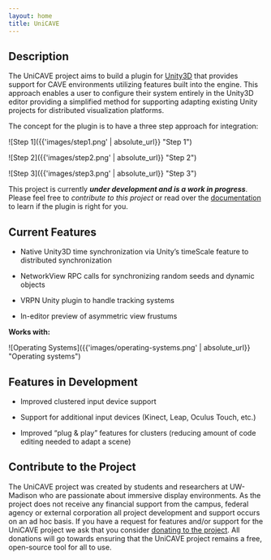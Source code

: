 ```yaml
---
layout: home
title: UniCAVE
---
```


## Description

The UniCAVE project aims to build a plugin for [Unity3D](https://unity3d.com) that provides support for CAVE environments utilizing features built into the engine. This approach enables a user to configure their system entirely in the Unity3D editor providing a simplified method for supporting adapting existing Unity projects for distributed visualization platforms.

The concept for the plugin is to have a three step approach for integration:

![Step 1]({{'images/step1.png' | absolute_url}} "Step 1")

![Step 2]({{'images/step2.png'  | absolute_url}} "Step 2")

![Step 3]({{'images/step3.png' | absolute_url}} "Step 3")

This project is currently **_under development and is a work in progress_**.  Please feel free to _contribute to this project_ or read over the [documentation](https://github.com/widVE/UniCAVE/wiki) to learn if the plugin is right for you.


## Current Features

- Native Unity3D time synchronization via Unity’s timeScale feature to distributed synchronization

- NetworkView RPC calls for synchronizing random seeds and dynamic objects

- VRPN Unity plugin to handle tracking systems

* In-editor preview of asymmetric view frustums

**Works with:**

![Operating Systems]({{'images/operating-systems.png' | absolute_url}} "Operating systems")


## Features in Development

- Improved clustered input device support

- Support for additional input devices (Kinect, Leap, Oculus Touch, etc.)

- Improved “plug & play” features for clusters (reducing amount of code editing needed to adapt a scene)


## Contribute to the Project

The UniCAVE project was created by students and researchers at UW-Madison who are passionate about immersive display environments. As the project does not receive any financial support from the campus, federal agency or external corporation all project development and support occurs on an ad hoc basis. If you have a request for features and/or support for the UniCAVE project we ask that you consider [donating to the project](https://secure.supportuw.org/give/?id=ac987d37-46b8-46f5-b2ae-71bba33ead5f). All donations will go towards ensuring that the UniCAVE project remains a free, open-source tool for all to use.